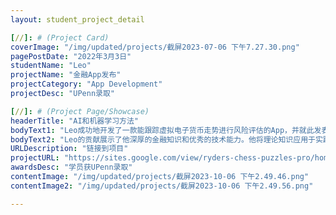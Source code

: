 ```yaml
---
layout: student_project_detail

[//]: # (Project Card)
coverImage: "/img/updated/projects/截屏2023-07-06 下午7.27.30.png"
pagePostDate: "2022年3月3日"
studentName: "Leo"
projectName: "金融App发布"
projectCategory: "App Development"
projectDesc: "UPenn录取"

[//]: # (Project Page/Showcase)
headerTitle: "AI和机器学习方法"
bodyText1: "Leo成功地开发了一款能跟踪虚拟电子货币走势进行风险评估的App，并就此发表了科研论文。他的这一杰出成就使他获得了宾夕法尼亚大学经济系的录取"
bodyText2: "Leo的贡献展示了他深厚的金融知识和优秀的技术能力。他将理论知识应用于实践，体现了他的创新精神和独立解决问题的能力。他的成就预示着他在未来的学术和职业生涯中将有着非凡的表现"
URLDescription: "链接到项目"
projectURL: "https://sites.google.com/view/ryders-chess-puzzles-pro/home"
awardsDesc: "学员获UPenn录取"
contentImage: "/img/updated/projects/截屏2023-10-06 下午2.49.46.png"
contentImage2: "/img/updated/projects/截屏2023-10-06 下午2.49.56.png"

---
```

